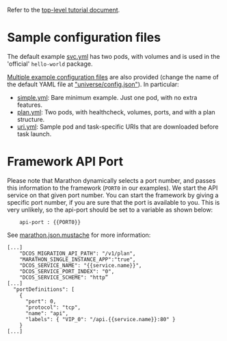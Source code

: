 Refer to the [top-level tutorial document](../../docs/pages/tutorial.md).

# Sample configuration files

The default example [svc.yml](src/main/dist/svc.yml) has two pods, with volumes and is used in the 'official' `hello-world` package.

[Multiple example configuration files](src/main/dist/examples/) are also provided (change the name of the default YAML file at ["universe/config.json"](universe/config.json)). In particular:

 - [simple.yml](src/main/dist/examples/simple.yml): Bare minimum example. Just one pod, with no extra features.
 - [plan.yml](src/main/dist/examples/plan.yml): Two pods, with healthcheck, volumes, ports, and with a plan structure.
 - [uri.yml](src/main/dist/examples/uri.yml): Sample pod and task-specific URIs that are downloaded before task launch.

# Framework API Port

Please note that Marathon dynamically selects a port number, and passes this information to the framework (`PORT0` in our examples). We start the API service on that given port number. You can start the framework by giving a specific port number, if you are sure that the port is available to you. This is very unlikely, so the api-port should be set to a variable as shown below:
```
    api-port : {{PORT0}}
```

See [marathon.json.mustache](universe/marathon.json.mustache) for more information:
```
[...]
    "DCOS_MIGRATION_API_PATH": "/v1/plan",
    "MARATHON_SINGLE_INSTANCE_APP":"true",
    "DCOS_SERVICE_NAME": "{{service.name}}",
    "DCOS_SERVICE_PORT_INDEX": "0",
    "DCOS_SERVICE_SCHEME": "http”
[...]
  "portDefinitions": [
    {
      "port": 0,
      "protocol": "tcp",
      "name": "api",
      "labels": { "VIP_0": "/api.{{service.name}}:80" }
    }
[...]
```

